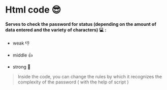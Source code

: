 # Html code :sunglasses:

#### Serves to check the password for status (depending on the amount of data entered and the variety of characters) :computer: : 

- weak :-1:

- middle :+1:

- strong :muscle:

>Inside the code, you can change the rules by which it recognizes the complexity of the password ( with the help of script )
